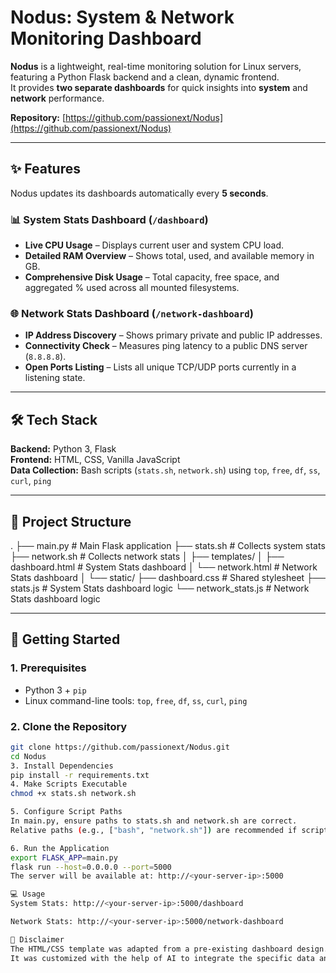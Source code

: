 # Nodus: System & Network Monitoring Dashboard

**Nodus** is a lightweight, real-time monitoring solution for Linux servers, featuring a Python Flask backend and a clean, dynamic frontend.  
It provides **two separate dashboards** for quick insights into **system** and **network** performance.

**Repository:** [https://github.com/passionext/Nodus](https://github.com/passionext/Nodus)

---

## ✨ Features

Nodus updates its dashboards automatically every **5 seconds**.

### 📊 System Stats Dashboard (`/dashboard`)
- **Live CPU Usage** – Displays current user and system CPU load.
- **Detailed RAM Overview** – Shows total, used, and available memory in GB.
- **Comprehensive Disk Usage** – Total capacity, free space, and aggregated % used across all mounted filesystems.

### 🌐 Network Stats Dashboard (`/network-dashboard`)
- **IP Address Discovery** – Shows primary private and public IP addresses.
- **Connectivity Check** – Measures ping latency to a public DNS server (`8.8.8.8`).
- **Open Ports Listing** – Lists all unique TCP/UDP ports currently in a listening state.

---

## 🛠 Tech Stack

**Backend:** Python 3, Flask  
**Frontend:** HTML, CSS, Vanilla JavaScript  
**Data Collection:** Bash scripts (`stats.sh`, `network.sh`) using `top`, `free`, `df`, `ss`, `curl`, `ping`

---

## 📂 Project Structure

.
├── main.py # Main Flask application
├── stats.sh # Collects system stats
├── network.sh # Collects network stats
│
├── templates/
│ ├── dashboard.html # System Stats dashboard
│ └── network.html # Network Stats dashboard
│
└── static/
├── dashboard.css # Shared stylesheet
├── stats.js # System Stats dashboard logic
└── network_stats.js # Network Stats dashboard logic


---

## 🚀 Getting Started

### 1. Prerequisites
- Python 3 + `pip`
- Linux command-line tools: `top`, `free`, `df`, `ss`, `curl`, `ping`

### 2. Clone the Repository
```bash
git clone https://github.com/passionext/Nodus.git
cd Nodus
3. Install Dependencies
pip install -r requirements.txt
4. Make Scripts Executable
chmod +x stats.sh network.sh

5. Configure Script Paths
In main.py, ensure paths to stats.sh and network.sh are correct.
Relative paths (e.g., ["bash", "network.sh"]) are recommended if scripts are in the same directory as main.py.

6. Run the Application
export FLASK_APP=main.py
flask run --host=0.0.0.0 --port=5000
The server will be available at: http://<your-server-ip>:5000

💻 Usage
System Stats: http://<your-server-ip>:5000/dashboard

Network Stats: http://<your-server-ip>:5000/network-dashboard

📜 Disclaimer
The HTML/CSS template was adapted from a pre-existing dashboard design.
It was customized with the help of AI to integrate the specific data and features for Nodus

